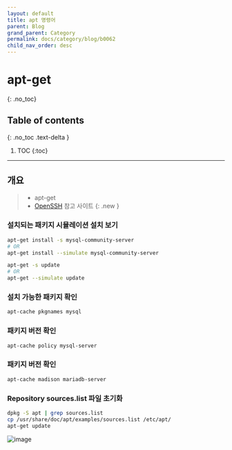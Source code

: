 ```yaml
---
layout: default
title: apt 명령어
parent: Blog
grand_parent: Category
permalink: docs/category/blog/b0062
child_nav_order: desc
---
```

# apt-get
{: .no_toc}

## Table of contents
{: .no_toc .text-delta }

1. TOC
{:toc}

---
## 개요

> - apt-get
> - [OpenSSH](https://learn.microsoft.com/ko-kr/windows-server/administration/openssh/openssh_install_firstuse) 참고 사이트
{: .new }

### 설치되는 패키지 시뮬레이션 설치 보기

```bash
apt-get install -s mysql-community-server
# OR
apt-get install --simulate mysql-community-server
```

```bash
apt-get -s update
# OR
apt-get --simulate update
```

### 설치 가능한 패키지 확인

```bash
apt-cache pkgnames mysql
```

### 패키지 버전 확인

```bash
apt-cache policy mysql-server
```

### 패키지 버전 확인

```bash
apt-cache madison mariadb-server
```

### Repository sources.list 파일 초기화

```bash
dpkg -S apt | grep sources.list
cp /usr/share/doc/apt/examples/sources.list /etc/apt/
apt-get update
```

![image](https://user-images.githubusercontent.com/36792594/217130756-d46d99b4-fa17-413e-bd27-3b3f8a565098.png)
